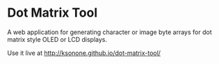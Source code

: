 # Dot Matrix Tool

A web application for generating character or image byte arrays for dot matrix style OLED or LCD displays.

Use it live at http://ksonone.github.io/dot-matrix-tool/

